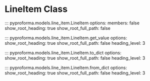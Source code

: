 # LineItem Class

::: pyproforma.models.line_item.LineItem
    options:
      members: false
      show_root_heading: true
      show_root_full_path: false

::: pyproforma.models.line_item.LineItem.get_value
    options:
      show_root_heading: true
      show_root_full_path: false
      heading_level: 3

::: pyproforma.models.line_item.LineItem.to_dict
    options:
      show_root_heading: true
      show_root_full_path: false
      heading_level: 3

::: pyproforma.models.line_item.LineItem.from_dict
    options:
      show_root_heading: true
      show_root_full_path: false
      heading_level: 3

